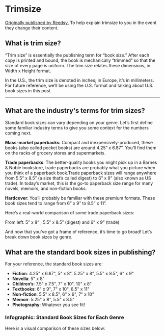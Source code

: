 # Trimsize

[Originally published by Reedsy.](https://blog.reedsy.com/standard-book-sizes/) To help explain trimsize to you in the event they change their content.

## What is trim size?

“Trim size” is essentially the publishing term for “book size.” After each copy is printed and bound, the book is mechanically “trimmed” so that the size of every page is uniform. The trim size relates these dimensions, in Width x Height format.

In the U.S., the trim size is denoted in inches; in Europe, it’s in millimeters. For future reference, we’ll be using the U.S. format and talking about U.S. book sizes in this post.

* * *

## What are the industry's terms for trim sizes?

Standard book sizes can vary depending on your genre. Let’s first define some familiar industry terms to give you some context for the numbers coming next.

**Mass-market paperbacks**: Compact and inexpensively-produced, these books (also called pocket books) are around 4.25” x 6.87”. You’ll find them on the racks of grocery stores and supermarkets.

**Trade paperbacks**: The better-quality books you might pick up in a Barnes & Noble bookstore, trade paperbacks are probably what you picture when you think of a paperback book.Trade paperback sizes will range anywhere from 5.5” x 8.5” (a size that’s called digest) to 6” x 9” (also known as US trade). In today’s market, this is the go-to paperback size range for many novels, memoirs, and non-fiction books.

**Hardcover**: You’ll probably be familiar with these premium formats. These book sizes tend to range from 6” x 9” to 8.5” x 11”.

Here’s a real-world comparison of some trade paperback sizes:

[](https://reedsy-blog-cdn.s3.amazonaws.com/wp-content/uploads/2017/11/trim-sizes-1.png)

From left: 5” x 8” , 5.5” x 8.5” (digest) and 6” x 9” (trade)

And now that you’ve got a frame of reference, it’s time to go broad! Let’s break down book sizes by genre.

## What are the standard book sizes in publishing?

For your reference, the standard book sizes are:

- **Fiction**: 4.25" x 6.87", 5" x 8", 5.25" x 8", 5.5" x 8.5", 6" x 9"
- **Novella**: 5" x 8"
- **Children’s**: 7.5" x 7.5", 7" x 10", 10" x 8"
- **Textbooks**: 6" x 9", 7" x 10", 8.5" x 11"
- **Non-fiction**: 5.5" x 8.5", 6" x 9", 7" x 10"
- **Memoir**: 5.25" x 8", 5.5" x 8.5"
- **Photography**: Whatever you see fit!

### Infographic: Standard Book Sizes for Each Genre

Here is a visual comparison of these sizes below:

[](https://www.notion.so/8ede97342fd54b7fa32b2ca5b1f966d6#8fece98b1da64dd099bf18e19bea9e9d)
